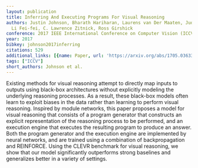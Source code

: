 ```yaml
---
layout: publication
title: Inferring And Executing Programs For Visual Reasoning
authors: Justin Johnson, Bharath Hariharan, Laurens van Der Maaten, Judy Hoffman,
  Li Fei-fei, C. Lawrence Zitnick, Ross Girshick
conference: 2017 IEEE International Conference on Computer Vision (ICCV)
year: 2017
bibkey: johnson2017inferring
citations: 529
additional_links: [{name: Paper, url: 'https://arxiv.org/abs/1705.03633'}]
tags: ["ICCV"]
short_authors: Johnson et al.
---
```

Existing methods for visual reasoning attempt to directly map inputs to
outputs using black-box architectures without explicitly modeling the
underlying reasoning processes. As a result, these black-box models often learn
to exploit biases in the data rather than learning to perform visual reasoning.
Inspired by module networks, this paper proposes a model for visual reasoning
that consists of a program generator that constructs an explicit representation
of the reasoning process to be performed, and an execution engine that executes
the resulting program to produce an answer. Both the program generator and the
execution engine are implemented by neural networks, and are trained using a
combination of backpropagation and REINFORCE. Using the CLEVR benchmark for
visual reasoning, we show that our model significantly outperforms strong
baselines and generalizes better in a variety of settings.